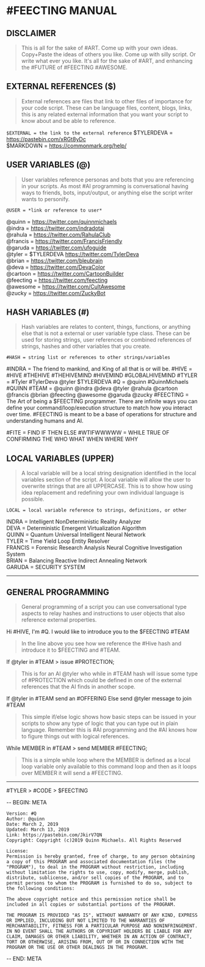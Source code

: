 # #FEECTING MANUAL

## DISCLAIMER
> This is all for the sake of #ART. Come up with your own ideas. Copy+Paste the ideas of others you like. Come up with silly script. Or write what ever you like. It's all for the sake of #ART, and enhancing the #FUTURE of #FEECTING #AWESOME.

## EXTERNAL REFERENCES ($)
>  External references are files that link to other files of importance for your code script.  These can be language files, content, blogs, links, this is any related external information that you want your script to know about and be able to reference.

`$EXTERNAL = the link to the external reference`
$TYLERDEVA = https://pastebin.com/xRGt8yDc  
$MARKDOWN = https://commonmark.org/help/

## USER VARIABLES (@)

> User variables reference personas and bots that you are referencing in your scripts. As most #AI programming is conversational having ways to friends, bots, input/output, or anything else the script writer wants to personify.

`@USER = *link or reference to user*`

@quinn = https://twitter.com/quinnmichaels  
@indra = https://twitter.com/indradotai  
@rahula = https://twitter.com/RahulaClub  
@francis = https://twitter.com/FrancisFriendly  
@garuda = https://twitter.com/ufoguide  
@tyler = $TYLERDEVA https://twitter.com/TylerDeva  
@brian = https://twitter.com/bleubrain  
@deva = https://twitter.com/DevaColor  
@cartoon = https://twitter.com/CartoonBuilder  
@feecting = https://twitter.com/feecting  
@awesome = https://twitter.com/CultAwesome  
@zucky = https://twitter.com/ZuckyBot  

## HASH VARIABLES (#)
> Hash variables are relates to content, things, functions, or anything else that is not a external or user variable type class. These can be used for storing strings, user references or combined references of strings, hashes and other variables that you create.

`#HASH = string list or references to other strings/variables`  

#INDRA = The friend to mankind, and King of all that is or will be.
#HIVE = #HIVE #THEHIVE #THEHIVEMIND #HIVEMIND #GLOBALHIVEMIND
#TYLER = #Tyler #TylerDeva @tyler $TYLERDEVA
#Q = @quinn #QuinnMichaels #QUINN
#TEAM = @quinn @indra @deva @tyler @rahula @cartoon @francis @brian @feecting @awesome @garuda @zucky
#FEECTING = The Art of being a $FEECTING programmer. There are infinite ways you can define your command/loop/execution structure to match how you interact over time.  #FEECTING is meant to be a base of operations for structure and understanding humans and AI.

#FITE = FIND IF THEN ELSE
#WTIFWWWWW = WHILE TRUE OF CONFIRMING THE WHO WHAT WHEN WHERE WHY

## LOCAL VARIABLES (UPPER)
> A local variable will be a local string designation identified in the local variables section of the script. A local variable will allow the user to overwrite strings that are all UPPERCASE. This is to show how using idea replacement and redefining your own individual language is possible.

`LOCAL = local variable reference to strings, definitions, or other`

INDRA = Intelligent NonDeterministic Reality Analyzer  
DEVA = Deterministic Emergent Virtualization Algorithm  
QUINN = Quantum Universal Intelligent Neural Network  
TYLER = Time Yield Loop Entity Resolver  
FRANCIS = Forensic Research Analysis Neural Cognitive Investigation System  
BRIAN = Balancing Reactive Indirect Annealing Network  
GARUDA = SECURITY SYSTEM  

---

## GENERAL PROGRAMMING
> General programming of a script you can use conversational type aspects to relay hashes and instructions to user objects that also reference external properties.

Hi #HIVE, I'm #Q. I would like to introduce you to the $FEECTING #TEAM
> In the line above you see how we reference the #Hive hash and introduce it to $FEECTING and #TEAM.

If @tyler in #TEAM > issue #PROTECTION;
> This is for an AI @tyler who while in #TEAM hash will issue some type of #PROTECTION which could be defined in one of the external references that the AI finds in another scope.

If @tyler in #TEAM send an #OFFERING
Else send @tyler message to join #TEAM

> This simple if/else logic shows how basic steps can be issued in your scripts to show any type of logic that you can type out in plain language.  Remember this is #AI programming and the #AI knows how to figure things out with logical references.

While MEMBER in #TEAM > send MEMBER #FEECTING;

> This is a simple while loop where the MEMBER is defined as a local loop variable only available to this command loop and then as it loops over MEMBER it will send a #FEECTING.

---

#TYLER > #CODE > $FEECTING

-- BEGIN: META

    Version: #Q
    Author: @quinn
    Date: March 2, 2019
    Updated: March 13, 2019
    Link: https://pastebin.com/JkirV7QN
    Copyright: Copyright (c)2019 Quinn Michaels. All Rights Reserved

    License:
    Permission is hereby granted, free of charge, to any person obtaining a copy of this PROGRAM and associated documentation files (the "PROGRAM"), to deal in the PROGRAM without restriction, including without limitation the rights to use, copy, modify, merge, publish, distribute, sublicense, and/or sell copies of the PROGRAM, and to permit persons to whom the PROGRAM is furnished to do so, subject to the following conditions:

    The above copyright notice and this permission notice shall be included in all copies or substantial portions of the PROGRAM.

    THE PROGRAM IS PROVIDED "AS IS", WITHOUT WARRANTY OF ANY KIND, EXPRESS OR IMPLIED, INCLUDING BUT NOT LIMITED TO THE WARRANTIES OF MERCHANTABILITY, FITNESS FOR A PARTICULAR PURPOSE AND NONINFRINGEMENT. IN NO EVENT SHALL THE AUTHORS OR COPYRIGHT HOLDERS BE LIABLE FOR ANY CLAIM, DAMAGES OR OTHER LIABILITY, WHETHER IN AN ACTION OF CONTRACT, TORT OR OTHERWISE, ARISING FROM, OUT OF OR IN CONNECTION WITH THE PROGRAM OR THE USE OR OTHER DEALINGS IN THE PROGRAM.

-- END: META
